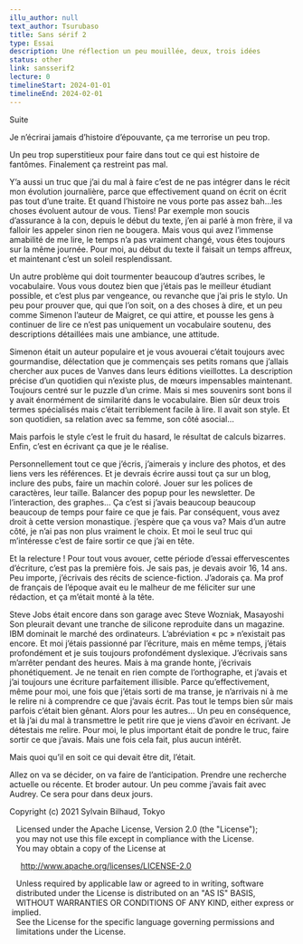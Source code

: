 ```yaml
---
illu_author: null
text_author: Tsurubaso
title: Sans sérif 2
type: Essai
description: Une réflection un peu mouillée, deux, trois idées
status: other
link: sansserif2
lecture: 0
timelineStart: 2024-01-01
timelineEnd: 2024-02-01
---
```


Suite

Je n’écrirai jamais d’histoire d’épouvante, ça me terrorise un peu trop.

Un peu trop superstitieux pour faire dans tout ce qui est histoire de fantômes. Finalement ça restreint pas mal.

Y’a aussi un truc que j’ai du mal à faire c’est de ne pas intégrer dans le récit mon évolution journalière, parce que effectivement quand on écrit on écrit pas tout d’une traite. 
Et quand l’histoire ne vous porte pas assez bah…les choses évoluent autour de vous. 
Tiens! Par exemple mon soucis d’assurance à la con, depuis le début du texte, j’en ai parlé à mon frère, il va falloir les appeler sinon rien ne bougera.
Mais vous qui avez l’immense amabilité de me lire, le temps n’a pas vraiment changé, vous êtes toujours sur la même journée.
Pour moi, au début du texte il faisait un temps affreux, et maintenant c’est un soleil resplendissant.

Un autre problème qui doit tourmenter beaucoup d’autres scribes, le vocabulaire.
Vous vous doutez bien que j’étais pas le meilleur étudiant possible, et c’est plus par vengeance, ou revanche que j’ai pris le stylo. 
Un peu pour prouver que, qui que l’on soit, on a des choses à dire, et un peu comme Simenon l’auteur de Maigret, ce qui attire, et pousse les gens à continuer de lire ce n’est pas uniquement un vocabulaire soutenu, des descriptions détaillées mais une ambiance, une attitude.

Simenon était un auteur populaire et je vous avouerai c’était toujours avec gourmandise, délectation que je commençais ses petits romans que j’allais chercher aux puces de Vanves dans leurs éditions vieillottes.
La description précise d’un quotidien qui n’existe plus, de mœurs impensables maintenant. Toujours centré sur le puzzle d’un crime. Mais si mes souvenirs sont bons il y avait énormément de similarité dans le vocabulaire. Bien sûr deux trois termes spécialisés mais c’était terriblement facile à lire.
Il avait son style.
Et son quotidien, sa relation avec sa femme, son côté asocial…

Mais parfois le style c’est le fruit du hasard, le résultat de calculs bizarres. 
Enfin, c’est en écrivant ça que je le réalise.

Personnellement tout ce que j’écris, j’aimerais y inclure des photos, et des liens vers les références. 
Et je devrais écrire aussi tout ça sur un blog, inclure des pubs, faire un machin coloré. Jouer sur les polices de caractères, leur taille.
Balancer des popup pour les newsletter.
De l’interaction, des graphes…
Ça c’est si j’avais beaucoup beaucoup beaucoup de temps pour faire ce que je fais.
Par conséquent, vous avez droit à cette version monastique.
j’espère que ça vous va?
Mais d’un autre côté, je n’ai pas non plus vraiment le choix.
Et moi le seul truc qui m’intéresse c’est de faire sortir ce que j’ai en tête.

Et la relecture ! 
Pour tout vous avouer, cette période d’essai effervescentes d’écriture, c’est pas la première fois. Je sais pas, je devais avoir 16, 14 ans. Peu importe, j’écrivais des récits de science-fiction. J’adorais ça.
Ma prof de français de l’époque avait eu le malheur de me féliciter sur une rédaction, et ça m’était monté à la tête.

Steve Jobs était encore dans son garage avec Steve Wozniak, Masayoshi Son pleurait devant une tranche de silicone reproduite dans un magazine. IBM dominait le marché des ordinateurs. L’abréviation « pc » n’existait pas encore.
Et moi j’étais passionné par l’écriture, mais en même temps, j’étais profondément et je suis toujours profondément dyslexique. 
J’écrivais sans m’arrêter pendant des heures. Mais à ma grande honte, j’écrivais phonétiquement. Je ne tenait en rien compte de l’orthographe, et j’avais et j’ai toujours une écriture parfaitement illisible. 
Parce qu’effectivement, même pour moi, une fois que j’étais sorti de ma transe, je n’arrivais ni à me le relire ni à comprendre ce que j’avais écrit. 
Pas tout le temps bien sûr mais parfois c’était bien gênant.
Alors pour les autres…
Un peu en conséquence, et là j’ai du mal à transmettre le petit rire que je viens d’avoir en écrivant. 
Je détestais me relire. Pour moi, le plus important était de pondre le truc, faire sortir ce que j’avais. Mais une fois cela fait, plus aucun intérêt.

Mais quoi qu’il en soit ce qui devait être dit, l’était.

Allez on va se décider, on va faire de l’anticipation.
Prendre une recherche actuelle ou récente. Et broder autour. Un peu comme j’avais fait avec Audrey.
Ce sera pour dans deux jours.







Copyright (c) 2021 Sylvain Bilhaud, Tokyo

   Licensed under the Apache License, Version 2.0 (the "License");
   you may not use this file except in compliance with the License.
   You may obtain a copy of the License at

     http://www.apache.org/licenses/LICENSE-2.0

   Unless required by applicable law or agreed to in writing, software
   distributed under the License is distributed on an "AS IS" BASIS,
   WITHOUT WARRANTIES OR CONDITIONS OF ANY KIND, either express or implied.
   See the License for the specific language governing permissions and
   limitations under the License.
